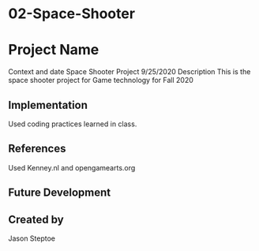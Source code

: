 # 02-Space-Shooter
# Project Name
Context and date
Space Shooter Project 9/25/2020 
Description
This is the space shooter project for Game technology for Fall 2020
## Implementation
Used coding practices learned in class. 
## References
Used Kenney.nl and opengamearts.org
## Future Development

## Created by
Jason Steptoe
